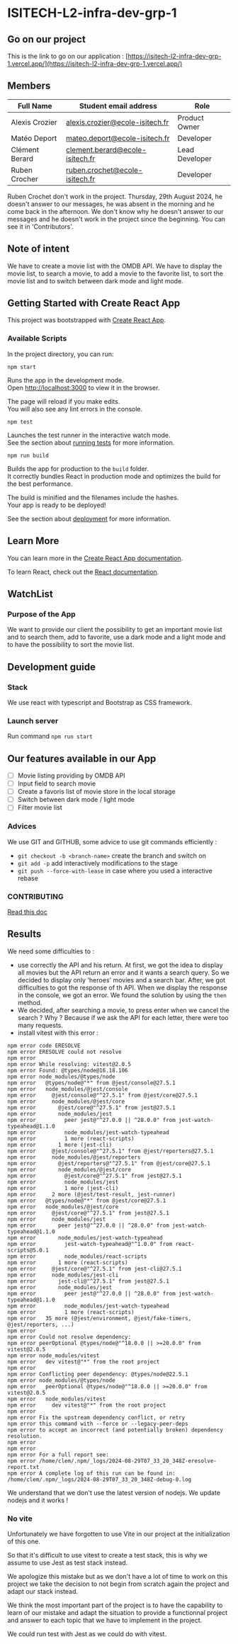 # ISITECH-L2-infra-dev-grp-1
## Go on our project
This is the link to go on our application : [https://isitech-l2-infra-dev-grp-1.vercel.app/](https://isitech-l2-infra-dev-grp-1.vercel.app/)
## Members

| Full Name      | Student email address             | Role            |
|----------------|-----------------------------------|-----------------|
| Alexis Crozier | <alexis.crozier@ecole-isitech.fr> | Product Owner   |
| Matéo Deport   | <mateo.deport@ecole-isitech.fr>   | Developer       |
| Clément Berard | <clement.berard@ecole-isitech.fr> | Lead Developer  |
| Ruben Crocher  | <ruben.crochet@ecole-isitech.fr>  | Developer       |

Ruben Crochet don't work in the project. Thursday, 29th August 2024, he doesn't answer to our messages, he was absent in the morning and he come back in the afternoon. We don't know why he doesn't answer to our messages and he doesn't work in the project since the beginning. You can see it in 'Contributors'.

## Note of intent

We have to create a movie list with the OMDB API. We have to display the movie list, to search a movie, to add a movie to the favorite list, to sort the movie list and to switch between dark mode and light mode.

## Getting Started with Create React App

This project was bootstrapped with [Create React App](https://github.com/facebook/create-react-app).

### Available Scripts

In the project directory, you can run:

`npm start`

Runs the app in the development mode.\
Open [http://localhost:3000](http://localhost:3000) to view it in the browser.

The page will reload if you make edits.\
You will also see any lint errors in the console.

`npm test`

Launches the test runner in the interactive watch mode.\
See the section about [running tests](https://facebook.github.io/create-react-app/docs/running-tests) for more information.

`npm run build`

Builds the app for production to the `build` folder.\
It correctly bundles React in production mode and optimizes the build for the best performance.

The build is minified and the filenames include the hashes.\
Your app is ready to be deployed!

See the section about [deployment](https://facebook.github.io/create-react-app/docs/deployment) for more information.

## Learn More

You can learn more in the [Create React App documentation](https://facebook.github.io/create-react-app/docs/getting-started).

To learn React, check out the [React documentation](https://reactjs.org/).

## WatchList

### Purpose of the App

We want to provide our client the possibility to get an important movie list and to search them, add to favorite, use a dark mode and a light mode and to have the possibility to sort the movie list.

## Development guide

### Stack

We use react with typescript and Bootstrap as CSS framework.

### Launch server

Run command `npm run start`

## Our features available in our App

- [ ] Movie listing providing by OMDB API
- [ ] Input field to search movie
- [ ] Create a favoris list of movie store in the local storage
- [ ] Switch between dark mode / light mode
- [ ] Filter movie list

### Advices

We use GIT and GITHUB, some advice to use git commands efficiently :

- `git checkout -b <branch-name>` create the branch and switch on
- `git add -p` add interactively modifications to the stage
- `git push --force-with-lease` in case where you used a interactive rebase

### CONTRIBUTING

[Read this doc](./CONTRIBUTING.md)

## Results

We need some difficulties to :

- use correctly the API and his return. At first, we got the idea to display all movies but the API return an error and it wants a search query. So we decided to display only 'heroes' movies and a search bar. After, we got difficulties to got the response of th API. When we display the response in the console, we got an error. We found the solution by using the `then` method.
- We decided, after searching a movie, to press enter when we cancel the search ? Why ? Because if we ask the API for each letter, there were too many requests.
- install vitest with this error :

```shell
npm error code ERESOLVE
npm error ERESOLVE could not resolve
npm error
npm error While resolving: vitest@2.0.5
npm error Found: @types/node@16.18.106
npm error node_modules/@types/node
npm error   @types/node@"*" from @jest/console@27.5.1
npm error   node_modules/@jest/console
npm error     @jest/console@"^27.5.1" from @jest/core@27.5.1
npm error     node_modules/@jest/core
npm error       @jest/core@"^27.5.1" from jest@27.5.1
npm error       node_modules/jest
npm error         peer jest@"^27.0.0 || ^28.0.0" from jest-watch-typeahead@1.1.0
npm error         node_modules/jest-watch-typeahead
npm error         1 more (react-scripts)
npm error       1 more (jest-cli)
npm error     @jest/console@"^27.5.1" from @jest/reporters@27.5.1
npm error     node_modules/@jest/reporters
npm error       @jest/reporters@"^27.5.1" from @jest/core@27.5.1
npm error       node_modules/@jest/core
npm error         @jest/core@"^27.5.1" from jest@27.5.1
npm error         node_modules/jest
npm error         1 more (jest-cli)
npm error     2 more (@jest/test-result, jest-runner)
npm error   @types/node@"*" from @jest/core@27.5.1
npm error   node_modules/@jest/core
npm error     @jest/core@"^27.5.1" from jest@27.5.1
npm error     node_modules/jest
npm error       peer jest@"^27.0.0 || ^28.0.0" from jest-watch-typeahead@1.1.0
npm error       node_modules/jest-watch-typeahead
npm error         jest-watch-typeahead@"^1.0.0" from react-scripts@5.0.1
npm error         node_modules/react-scripts
npm error       1 more (react-scripts)
npm error     @jest/core@"^27.5.1" from jest-cli@27.5.1
npm error     node_modules/jest-cli
npm error       jest-cli@"^27.5.1" from jest@27.5.1
npm error       node_modules/jest
npm error         peer jest@"^27.0.0 || ^28.0.0" from jest-watch-typeahead@1.1.0
npm error         node_modules/jest-watch-typeahead
npm error         1 more (react-scripts)
npm error   35 more (@jest/environment, @jest/fake-timers, @jest/reporters, ...)
npm error
npm error Could not resolve dependency:
npm error peerOptional @types/node@"^18.0.0 || >=20.0.0" from vitest@2.0.5
npm error node_modules/vitest
npm error   dev vitest@"*" from the root project
npm error
npm error Conflicting peer dependency: @types/node@22.5.1
npm error node_modules/@types/node
npm error   peerOptional @types/node@"^18.0.0 || >=20.0.0" from vitest@2.0.5
npm error   node_modules/vitest
npm error     dev vitest@"*" from the root project
npm error
npm error Fix the upstream dependency conflict, or retry
npm error this command with --force or --legacy-peer-deps
npm error to accept an incorrect (and potentially broken) dependency resolution.
npm error
npm error
npm error For a full report see:
npm error /home/clem/.npm/_logs/2024-08-29T07_33_20_348Z-eresolve-report.txt
npm error A complete log of this run can be found in: /home/clem/.npm/_logs/2024-08-29T07_33_20_348Z-debug-0.log
```

We understand that we don't use the latest version of nodejs. We update nodejs and it works !

### No vite
Unfortunately we have forgotten to use Vite in our project at the initialization of this one. 

So that it's difficult to use vitest to create a test stack, this is why we assume to use Jest as test stack instead. 

We apologize this mistake but as we don't have a lot of time to work on this project we take the decision to not begin from scratch again the project and adapt our stack instead.

We think the most important part of the project is to have the capability to learn of our mistake and adapt the situation to provide a functionnal project and answer to each topic that we have to implement in the project. 

We could run test with Jest as we could do with vitest.
